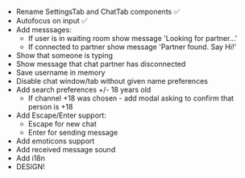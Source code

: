 - Rename SettingsTab and ChatTab components ✅
- Autofocus on input ✅
- Add messsages:
  - If user is in waiting room show message 'Looking for partner...'
  - If connected to partner show message 'Partner found. Say Hi!'
- Show that someone is typing
- Show message that chat partner has disconnected
- Save username in memory
- Disable chat window/tab without given name preferences
- Add search preferences +/- 18 years old
  - If channel +18 was chosen - add modal asking to confirm that person is +18
- Add Escape/Enter support:
  - Escape for new chat
  - Enter for sending message
- Add emoticons support
- Add received message sound
- Add i18n
- DESIGN!

